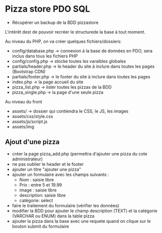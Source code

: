 # Pizza store PDO SQL

- Récupérer un backup de la BDD pizzastore

L'intérêt dest de pouvoir recréer le structurede la base à tout moment.

Au niveau du PHP, on va créer quelques fichiers/dossiers:
- config/database.php -> connexion à la base de données en PDO, sera inclus dans tous les fichiers PHP
- config/config.php -> stocke toutes les varaibles globales
- partials/header.php -> le header du site à inclure dans toutes les pages (Bootstrap CDN)
- partials/footer.php -> le footer du site à inclure dans toutes les pages
- index.php -> la page accueil du site
- pizza_list.php -> lister toutes les pizzas de la BDD
- pizza_single.php -> la page d'une seule pizza


Au niveau du front
- assets/ -> dossier qui contiendra le CSS, le JS, les images
- assets/css/style.css
- assets/js/script.js
- assets/img

## Ajout d'une pizza

- créer la page pizza_add.php (permettra d'ajouter une pizza du cote administrateur)
- ne pas oublier le header et le footer
- ajouter un titre "ajouter une pizza"
- ajouter un formulaire avec les champs suivants :
    - Nom : saisie libre
    - Prix : entre 5 et 19.99
    - image : saisie libre
    - description: saisie libre
    - catégorie: select
- faire le traitement du formulaire (vérifier les données)
- modifier la BDD pour ajouter le champ description (TEXT) et la catégorie (VARCHAR ou ENUM) dans la table pizza
- ajouter la pizza dans la base avec une requete quand on clique sur le bouton submit du formulaire

